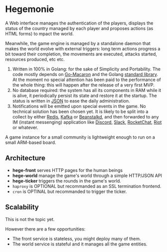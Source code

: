 # Hegemonie

A Web interface manages the authentication of the players, displays the
status of the country managed by each player and proposes actions (as HTML forms)
to mpact the world.

Meanwhile, the game engine is managed by a standalone daemon that makes
the world evolve with external triggers: long term actions progress a bit
toward their completion, the movements are executed, attacks started, resources
produced, etc etc.

1. Written in 100% in Golang: for the sake of Simplicity and Portability. The
   code mostly depends on [Go-Macaron](https://go-macaron.com) and the Golang
   [standard library](https://golang.org/pkg). At the moment no special
   attention has been paid to the performance of the whole thing: this will
   happen after the release of a very first MVP.
2. No database required: the system has all its components in RAM while it is
   alive, it periodically persist its state and restore it at the startup.
   The status is written in [JSON](https://json.org) to ease the daily
   administration.
3. Notifications will be emitted upon special events in the game.
   No technical solution has been chosen yet.
   It is likely to be split into a collect by either [Redis](https://redis.io),
   [Kafka](https://kafka.apache.org) or [Beanstalkd](https://beanstalkd.github.io),
   and then forwarded to any IM (instant messenging) application like
   [Discord](https://discord.io/), [Slack](https://slack.com),
   [RocketChat](https://rocket.chat), [Riot](https://riot.im) or whatever.

A game instance for a small community is lightweight enough to run on a small
ARM-based board.

## Architecture

* **hege-front** serves HTTP pages for the human beings
* **hege-world** manage the game's world through a simple HTTP/JSON API
* **hege-ticker** triggers the rounds in the game's world.
* ``haproxy`` is OPTIONAL but recommanded as an SSL termination frontend.
* ``cron`` is OPTINAL but recommanded to trigger the ticker.

## Scalability

This is not the topic yet.

However there are a few opportunities:
* The front service is stateless, you might deploy many of them.
* The world service is stateful and it manages all the game entities.
